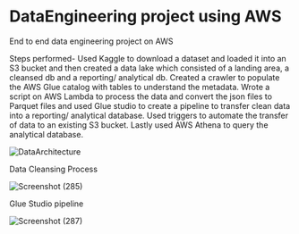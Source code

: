 # DataEngineering project using AWS

End to end data engineering project on AWS

Steps performed-
Used Kaggle to download a dataset and loaded it into an S3 bucket and then created a data lake which consisted of a landing area, a cleansed db and a reporting/ analytical db.
Created a crawler to populate the AWS Glue catalog with tables to understand the metadata.
Wrote a script on AWS Lambda to process the data and convert the json files to Parquet files and used Glue studio to create a pipeline to transfer clean data into a reporting/ analytical database.
Used triggers to automate the transfer of data to an existing S3 bucket.
Lastly used AWS Athena to query the analytical database.

![DataArchitecture](https://user-images.githubusercontent.com/97470708/185236470-ff06dc70-42aa-4873-ba2b-0b95f1d03528.png)

Data Cleansing Process

![Screenshot (285)](https://user-images.githubusercontent.com/97470708/185236862-7db4f070-7840-47c7-aee6-9c41e03da710.png)

Glue Studio pipeline

![Screenshot (287)](https://user-images.githubusercontent.com/97470708/185238407-179bc560-a446-4691-abd9-9f6af78c62e4.png)
